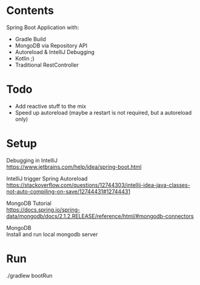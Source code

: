 # Contents
Spring Boot Application with:
 - Gradle Build
 - MongoDB via Repository API
 - Autoreload & IntelliJ Debugging
 - Kotlin ;)
 - Traditional RestController

# Todo
 - Add reactive stuff to the mix
 - Speed up autoreload (maybe a restart is not required, but a autoreload only)

# Setup

Debugging in IntelliJ \
https://www.jetbrains.com/help/idea/spring-boot.html

IntelliJ trigger Spring Autoreload \
https://stackoverflow.com/questions/12744303/intellij-idea-java-classes-not-auto-compiling-on-save/12744431#12744431

MongoDB Tutorial \
https://docs.spring.io/spring-data/mongodb/docs/2.1.2.RELEASE/reference/html/#mongodb-connectors

MongoDB \
Install and run local mongodb server

# Run
./gradlew bootRun